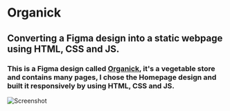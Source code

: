 # Organick
## Converting a Figma design into a static webpage using HTML, CSS and JS.

### This is a Figma design called [Organick](https://www.figma.com/file/XmzgvKqMSL4mLHFAH2rEFa/Agriculture-Webflow-Website-Template-(Community)?type=design&node-id=1-430&mode=design&t=z3JO7Ok2VtoMvrJu-0), it's a vegetable store and contains many pages, I chose the Homepage design and built it responsively by using HTML, CSS and JS.

![Screenshot](https://github.com/nayel969/Organick/blob/main/imgs/Screenshot.png?raw=true)
